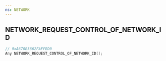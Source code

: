```yaml
---
ns: NETWORK
---
```

## NETWORK_REQUEST_CONTROL_OF_NETWORK_ID

```c
// 0xA670B3662FAFFBD0
Any NETWORK_REQUEST_CONTROL_OF_NETWORK_ID();
```

